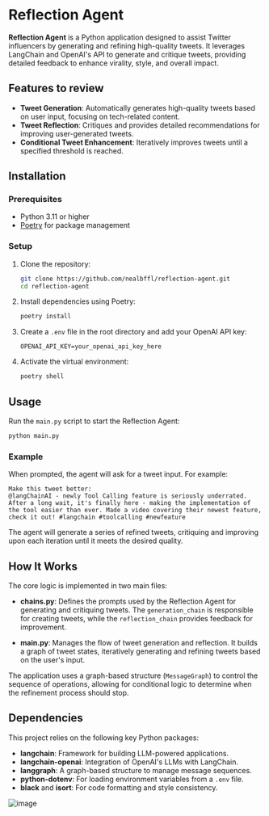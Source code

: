 # Reflection Agent

**Reflection Agent** is a Python application designed to assist Twitter influencers by generating and refining high-quality tweets. It leverages LangChain and OpenAI's API to generate and critique tweets, providing detailed feedback to enhance virality, style, and overall impact.

## Features to review

- **Tweet Generation**: Automatically generates high-quality tweets based on user input, focusing on tech-related content.
- **Tweet Reflection**: Critiques and provides detailed recommendations for improving user-generated tweets.
- **Conditional Tweet Enhancement**: Iteratively improves tweets until a specified threshold is reached.

## Installation

### Prerequisites

- Python 3.11 or higher
- [Poetry](https://python-poetry.org/) for package management

### Setup

1. Clone the repository:
   ```bash
   git clone https://github.com/nealbffl/reflection-agent.git
   cd reflection-agent
   ```

2. Install dependencies using Poetry:
   ```bash
   poetry install
   ```

3. Create a `.env` file in the root directory and add your OpenAI API key:
   ```plaintext
   OPENAI_API_KEY=your_openai_api_key_here
   ```

4. Activate the virtual environment:
   ```bash
   poetry shell
   ```

## Usage

Run the `main.py` script to start the Reflection Agent:

```bash
python main.py
```

### Example

When prompted, the agent will ask for a tweet input. For example:

```plaintext
Make this tweet better:
@langChainAI - newly Tool Calling feature is seriously underrated. After a long wait, it's finally here - making the implementation of the tool easier than ever. Made a video covering their newest feature, check it out! #langchain #toolcalling #newfeature
```

The agent will generate a series of refined tweets, critiquing and improving upon each iteration until it meets the desired quality.

## How It Works

The core logic is implemented in two main files:

- **chains.py**: Defines the prompts used by the Reflection Agent for generating and critiquing tweets. The `generation_chain` is responsible for creating tweets, while the `reflection_chain` provides feedback for improvement.
  
- **main.py**: Manages the flow of tweet generation and reflection. It builds a graph of tweet states, iteratively generating and refining tweets based on the user's input.

The application uses a graph-based structure (`MessageGraph`) to control the sequence of operations, allowing for conditional logic to determine when the refinement process should stop.

## Dependencies

This project relies on the following key Python packages:

- **langchain**: Framework for building LLM-powered applications.
- **langchain-openai**: Integration of OpenAI's LLMs with LangChain.
- **langgraph**: A graph-based structure to manage message sequences.
- **python-dotenv**: For loading environment variables from a `.env` file.
- **black** and **isort**: For code formatting and style consistency.


![image](https://github.com/user-attachments/assets/b441d6db-f3fe-4ac0-8e59-4f29eeef1a2a)
